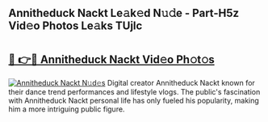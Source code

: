 ## Annitheduck Nackt Le𝚊k𝚎d N𝚞𝚍e - Part-H5z Vid𝚎o Photos Le𝚊ks TUjlc

# <h2><a href="http://fb7eosu.evod.top/?m=Annitheduck+Nackt">🔗 👉🔴 Annitheduck Nackt Vid𝚎o Ph𝚘t𝚘s</a></h2>

[![Annitheduck Nackt N𝚞d𝚎s](https://i.imgur.com/8V9OHl7.gif)](http://fb7eosu.evod.top/?m=Annitheduck+Nackt)
Digital creator Annitheduck Nackt known for their dance trend performances and lifestyle vlogs. The public's fascination with Annitheduck Nackt personal life has only fueled his popularity, making him a more intriguing public figure. 

